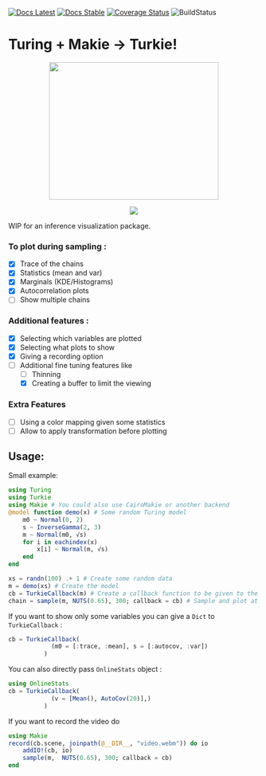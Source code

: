 [![Docs Latest](https://img.shields.io/badge/docs-dev-blue.svg)](https://theogf.github.io/Turkie.jl/dev)
[![Docs Stable](https://img.shields.io/badge/docs-stable-blue.svg)](https://theogf.github.io/Turkie.jl/stable)
[![Coverage Status](https://coveralls.io/repos/github/theogf/Turkie.jl/badge.svg?branch=master)](https://coveralls.io/github/theogf/Turkie.jl?branch=master)
![BuildStatus](https://github.com/theogf/Turkie.jl/workflows/CI/badge.svg)

# Turing + Makie -> Turkie!

<p align="center">
  <img width="340" height="276" src="docs/src/assets/Turkie-logo.png">
</p>


<p align="center">
  <img src="docs/src/assets/Turkie-demo.gif">
</p>
WIP for an inference visualization package.

### To plot during sampling :
- [x] Trace of the chains
- [x] Statistics (mean and var)
- [x] Marginals (KDE/Histograms)
- [x] Autocorrelation plots
- [ ] Show multiple chains

### Additional features :
- [x] Selecting which variables are plotted
- [x] Selecting what plots to show
- [x] Giving a recording option
- [ ] Additional fine tuning features like
    - [ ] Thinning
    - [x] Creating a buffer to limit the viewing

### Extra Features 
- [ ] Using a color mapping given some statistics
- [ ] Allow to apply transformation before plotting

## Usage:
Small example:
```julia
using Turing
using Turkie
using Makie # You could also use CairoMakie or another backend
@model function demo(x) # Some random Turing model
    m0 ~ Normal(0, 2)
    s ~ InverseGamma(2, 3)
    m ~ Normal(m0, √s)
    for i in eachindex(x)
        x[i] ~ Normal(m, √s)
    end
end

xs = randn(100) .+ 1 # Create some random data
m = demo(xs) # Create the model
cb = TurkieCallback(m) # Create a callback function to be given to the sample
chain = sample(m, NUTS(0.65), 300; callback = cb) # Sample and plot at the same time
```

If you want to show only some variables you can give a `Dict` to `TurkieCallback` :

```julia
cb = TurkieCallback(
            (m0 = [:trace, :mean], s = [:autocov, :var])
          )

```

You can also directly pass `OnlineStats` object : 
```julia
using OnlineStats
cb = TurkieCallback(
            (v = [Mean(), AutoCov(20)],)
          )
```

If you want to record the video do

```julia
using Makie
record(cb.scene, joinpath(@__DIR__, "video.webm")) do io
    addIO!(cb, io)
    sample(m,  NUTS(0.65), 300; callback = cb)
end
```
